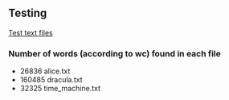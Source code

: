 ## Testing

[Test text files](http://www.textfiles.com/etext/FICTION/)

### Number of words (according to wc) found in each file

* 26836 alice.txt
* 160485 dracula.txt
* 32325 time_machine.txt